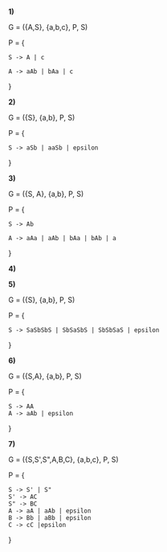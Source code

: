 **1)**

  G = ({A,S}, {a,b,c}, P, S)

  P = {

    S -> A | c

    A -> aAb | bAa | c

  }

**2)**

  G = ({S}, {a,b}, P, S)

  P = {

    S -> aSb | aaSb | epsilon

  }

**3)**

  G = ({S, A}, {a,b}, P, S)

  P = {

    S -> Ab

    A -> aAa | aAb | bAa | bAb | a

  }
  
**4)**

**5)**

  G = ({S}, {a,b}, P, S)

  P = {

    S -> SaSbSbS | SbSaSbS | SbSbSaS | epsilon

  }
  
**6)**

  G = ({S,A}, {a,b}, P, S)

  P = {

    S -> AA
    A -> aAb | epsilon

  }

**7)**

  G = ({S,S',S",A,B,C}, {a,b,c}, P, S)

  P = {

    S -> S' | S"
    S' -> AC
    S" -> BC
    A -> aA | aAb | epsilon
    B -> Bb | aBb | epsilon
    C -> cC |epsilon

  }
